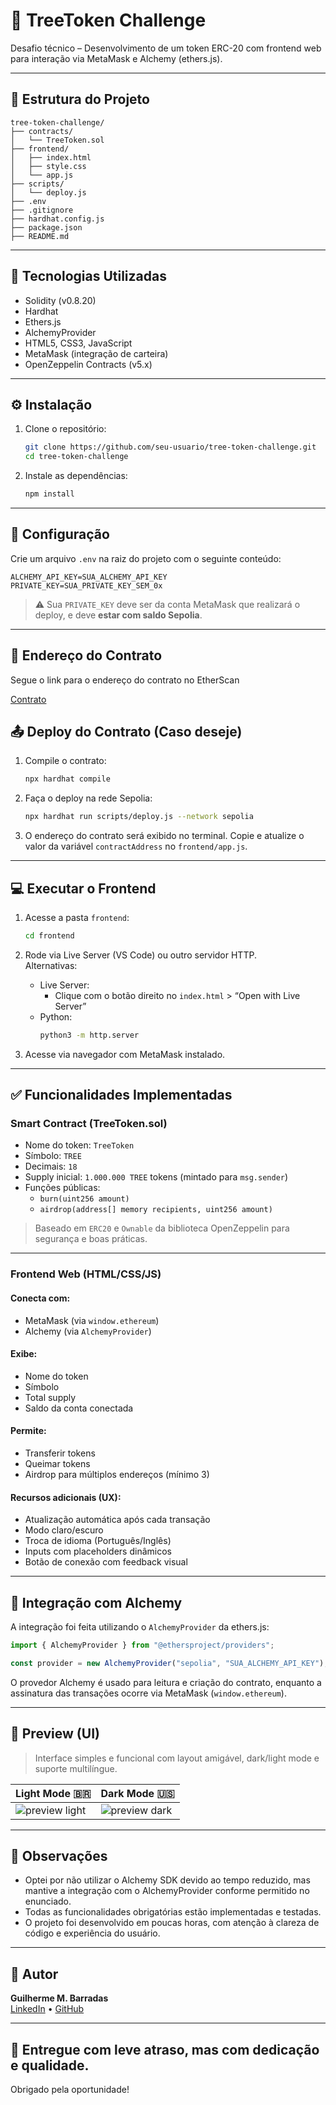 # 🌳 TreeToken Challenge

Desafio técnico – Desenvolvimento de um token ERC-20 com frontend web para interação via MetaMask e Alchemy (ethers.js).

---

## 📁 Estrutura do Projeto

```
tree-token-challenge/
├── contracts/
│   └── TreeToken.sol
├── frontend/
│   ├── index.html
│   ├── style.css
│   └── app.js
├── scripts/
│   └── deploy.js
├── .env
├── .gitignore
├── hardhat.config.js
├── package.json
├── README.md
```

---

## 🧱 Tecnologias Utilizadas

- Solidity (v0.8.20)
- Hardhat
- Ethers.js
- AlchemyProvider
- HTML5, CSS3, JavaScript
- MetaMask (integração de carteira)
- OpenZeppelin Contracts (v5.x)

---

## ⚙️ Instalação

1. Clone o repositório:
   ```bash
   git clone https://github.com/seu-usuario/tree-token-challenge.git
   cd tree-token-challenge
   ```

2. Instale as dependências:
   ```bash
   npm install
   ```

---

## 🔐 Configuração

Crie um arquivo `.env` na raiz do projeto com o seguinte conteúdo:

```env
ALCHEMY_API_KEY=SUA_ALCHEMY_API_KEY
PRIVATE_KEY=SUA_PRIVATE_KEY_SEM_0x
```

> ⚠️ Sua `PRIVATE_KEY` deve ser da conta MetaMask que realizará o deploy, e deve **estar com saldo Sepolia**.

---

## 📰 Endereço do Contrato

Segue o link para o endereço do contrato no EtherScan

[Contrato](https://sepolia.etherscan.io/address/0x260c26896fa05548b3daEdbDe67595A47b50a037)

## 📤 Deploy do Contrato (Caso deseje)

1. Compile o contrato:
   ```bash
   npx hardhat compile
   ```

2. Faça o deploy na rede Sepolia:
   ```bash
   npx hardhat run scripts/deploy.js --network sepolia
   ```

3. O endereço do contrato será exibido no terminal. Copie e atualize o valor da variável `contractAddress` no `frontend/app.js`.

---

## 💻 Executar o Frontend

1. Acesse a pasta `frontend`:

   ```bash
   cd frontend
   ```

2. Rode via Live Server (VS Code) ou outro servidor HTTP.  
   Alternativas:

   - Live Server:
     - Clique com o botão direito no `index.html` > “Open with Live Server”
   - Python:
     ```bash
     python3 -m http.server
     ```

3. Acesse via navegador com MetaMask instalado.

---

## ✅ Funcionalidades Implementadas

### Smart Contract (TreeToken.sol)

- Nome do token: `TreeToken`
- Símbolo: `TREE`
- Decimais: `18`
- Supply inicial: `1.000.000 TREE` tokens (mintado para `msg.sender`)
- Funções públicas:
  - `burn(uint256 amount)`
  - `airdrop(address[] memory recipients, uint256 amount)`

> Baseado em `ERC20` e `Ownable` da biblioteca OpenZeppelin para segurança e boas práticas.

---

### Frontend Web (HTML/CSS/JS)

#### Conecta com:
- MetaMask (via `window.ethereum`)
- Alchemy (via `AlchemyProvider`)

#### Exibe:
- Nome do token
- Símbolo
- Total supply
- Saldo da conta conectada

#### Permite:
- Transferir tokens
- Queimar tokens
- Airdrop para múltiplos endereços (mínimo 3)

#### Recursos adicionais (UX):
- Atualização automática após cada transação
- Modo claro/escuro
- Troca de idioma (Português/Inglês)
- Inputs com placeholders dinâmicos
- Botão de conexão com feedback visual

---

## 🔌 Integração com Alchemy

A integração foi feita utilizando o `AlchemyProvider` da ethers.js:

```js
import { AlchemyProvider } from "@ethersproject/providers";

const provider = new AlchemyProvider("sepolia", "SUA_ALCHEMY_API_KEY");
```

O provedor Alchemy é usado para leitura e criação do contrato, enquanto a assinatura das transações ocorre via MetaMask (`window.ethereum`).

---

## 📸 Preview (UI)

> Interface simples e funcional com layout amigável, dark/light mode e suporte multilíngue.

| Light Mode 🇧🇷 | Dark Mode 🇺🇸 |
|---------------|--------------|
| ![preview light](https://i.imgur.com/7bk5s9b.png) | ![preview dark](https://i.imgur.com/EM3boCb.png) |

---

## 📌 Observações

- Optei por não utilizar o Alchemy SDK devido ao tempo reduzido, mas mantive a integração com o AlchemyProvider conforme permitido no enunciado.
- Todas as funcionalidades obrigatórias estão implementadas e testadas.
- O projeto foi desenvolvido em poucas horas, com atenção à clareza de código e experiência do usuário.

---

## 🙌 Autor

**Guilherme M. Barradas**  
[LinkedIn](https://www.linkedin.com/in/guilherme-barradas-47781820b/) • [GitHub](https://github.com/GuiBarradas)

---

## 📅 Entregue com leve atraso, mas com dedicação e qualidade.

Obrigado pela oportunidade!
